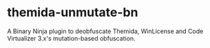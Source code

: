 # themida-unmutate-bn
A Binary Ninja plugin to deobfuscate Themida, WinLicense and Code Virtualizer 3.x's mutation-based obfuscation. 
